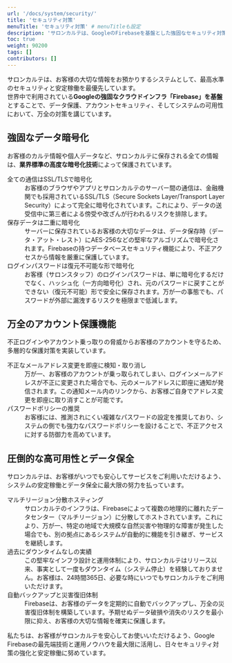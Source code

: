 ```yaml
---
url: '/docs/system/security/'
title: 'セキュリティ対策'
menuTitle: 'セキュリティ対策' # menuTitleも設定
description: 'サロンカルテは、GoogleのFirebaseを基盤とした強固なセキュリティ対策と高可用性を実現。全てのデータ暗号化、アカウント保護、多拠点分散ホスティングで、お客様の大切な情報を安全に守り、安定したサービスを提供します。'
toc: true
weight: 90200
tags: []
contributors: []
---
```


サロンカルテは、お客様の大切な情報をお預かりするシステムとして、最高水準のセキュリティと安定稼働を最優先しています。<br>
世界中で利用されている**Googleの強固なクラウドインフラ「Firebase」を基盤**とすることで、データ保護、アカウントセキュリティ、そしてシステムの可用性において、万全の対策を講じています。


## 強固なデータ暗号化

お客様のカルテ情報や個人データなど、サロンカルテに保存される全ての情報は、**業界標準の高度な暗号化技術**によって保護されています。


<dl class="basic">
<dt>全ての通信はSSL/TLSで暗号化</dt>
<dd> お客様のブラウザやアプリとサロンカルテのサーバー間の通信は、金融機関でも採用されているSSL/TLS（Secure Sockets Layer/Transport Layer Security）によって完全に暗号化されています。これにより、データの送受信中に第三者による傍受や改ざんが行われるリスクを排除します。</dd>
<dt>保存データは二重に暗号化</dt>
<dd>サーバーに保存されているお客様の大切なデータは、データ保存時（データ・アット・レスト）にAES-256などの堅牢なアルゴリズムで暗号化されます。Firebaseの持つデータベースセキュリティ機能により、不正アクセスから情報を厳重に保護しています。</dd>
<dt>ログインパスワードは復元不可能な形で暗号化</dt>
<dd>お客様（サロンスタッフ）のログインパスワードは、単に暗号化するだけでなく、ハッシュ化（一方向暗号化）され、元のパスワードに戻すことができない（復元不可能）形で安全に保存されます。万が一の事態でも、パスワードが外部に漏洩するリスクを極限まで低減します。</dd>
</dl>


## 万全のアカウント保護機能

不正ログインやアカウント乗っ取りの脅威からお客様のアカウントを守るため、多層的な保護対策を実装しています。

<dl class="basic">
<dt>不正なメールアドレス変更を即座に検知・取り消し</dt>
<dd>万が一、お客様のアカウントが乗っ取られてしまい、ログインメールアドレスが不正に変更された場合でも、元のメールアドレスに即座に通知が発信されます。この通知メール内のリンクから、お客様ご自身でアドレス変更を即座に取り消すことが可能です。</dd>
<dt>パスワードポリシーの推奨</dt>
<dd>お客様には、推測されにくい複雑なパスワードの設定を推奨しており、システムの側でも強力なパスワードポリシーを設けることで、不正アクセスに対する防御力を高めています。</dd>
</dl>


## 圧倒的な高可用性とデータ保全

サロンカルテは、お客様がいつでも安心してサービスをご利用いただけるよう、システムの安定稼働とデータ保全に最大限の努力を払っています。

<dl class="basic">
<dt>マルチリージョン分散ホスティング</dt>
<dd>サロンカルテのインフラは、Firebaseによって複数の地理的に離れたデータセンター（マルチリージョン）に分散してホストされています。これにより、万が一、特定の地域で大規模な自然災害や物理的な障害が発生した場合でも、別の拠点にあるシステムが自動的に機能を引き継ぎ、サービスを継続します。</dd>
<dt>過去にダウンタイムなしの実績</dt>
<dd>この堅牢なインフラ設計と運用体制により、サロンカルテはリリース以来、事実として一度もダウンタイム（システム停止）を経験しておりません。お客様は、24時間365日、必要な時にいつでもサロンカルテをご利用いただけます。</dd>
<dt>自動バックアップと災害復旧体制</dt>
<dd>Firebaseは、お客様のデータを定期的に自動でバックアップし、万全の災害復旧体制を構築しています。予期せぬデータ破損や消失のリスクを最小限に抑え、お客様の大切な情報を確実に保護します。</dd>
</dl>


私たちは、お客様がサロンカルテを安心してお使いいただけるよう、Google Firebaseの最先端技術と運用ノウハウを最大限に活用し、日々セキュリティ対策の強化と安定稼働に努めています。